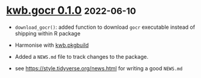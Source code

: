 # [kwb.gocr 0.1.0](https://github.com/KWB-R/kwb.gocr/releases/tag/v0.1.0) <small>2022-06-10</small>

* `download_gocr()`: added function to download `gocr` executable instead of 
shipping within R package

* Harmonise with [kwb.pkgbuild](https://kwb-r.github.io/kwb.pkgbuild)

* Added a `NEWS.md` file to track changes to the package.

* see https://style.tidyverse.org/news.html for writing a good `NEWS.md`


